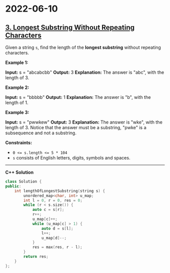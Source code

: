 # 2022-06-10

## [3. Longest Substring Without Repeating Characters](https://leetcode.com/problems/longest-substring-without-repeating-characters/)

Given a string `s`, find the length of the **longest substring** without repeating characters.

**Example 1:**

**Input:** s = "abcabcbb"
**Output:** 3
**Explanation:** The answer is "abc", with the length of 3.

**Example 2:**

**Input:** s = "bbbbb"
**Output:** 1
**Explanation:** The answer is "b", with the length of 1.

**Example 3:**

**Input:** s = "pwwkew"
**Output:** 3
**Explanation:** The answer is "wke", with the length of 3.
Notice that the answer must be a substring, "pwke" is a subsequence and not a substring.

**Constraints:**

- `0 <= s.length <= 5 * 104`
- `s` consists of English letters, digits, symbols and spaces.

---

**C++ Solution**

```c++
class Solution {
public:
    int lengthOfLongestSubstring(string s) {
        unordered_map<char, int> u_map;
        int l = 0, r = 0, res = 0;
        while (r < s.size()) {
            auto c = s[r];
            r++;
            u_map[c]++;
            while (u_map[c] > 1) {
                auto d = s[l];
                l++;
                u_map[d]--;
            }
            res = max(res, r - l);
        }
        return res;
    }
};
```
